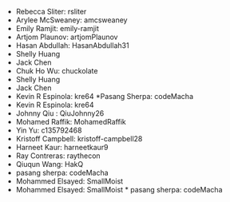 * Rebecca Sliter: rsliter
* Arylee McSweaney: amcsweaney
* Emily Ramjit: emily-ramjit
* Artjom Plaunov: artjomPlaunov 
* Hasan Abdullah: HasanAbdullah31
* Shelly Huang
* Jack Chen
* Chuk Ho Wu: chuckolate
* Shelly Huang
* Jack Chen
* Kevin R Espinola: kre64 *Pasang Sherpa: codeMacha
* Kevin R Espinola: kre64
* Johnny Qiu : QiuJohnny26
* Mohamed Raffik: MohamedRaffik
* Yin Yu: c135792468
* Kristoff Campbell: kristoff-campbell28
* Harneet Kaur: harneetkaur9
* Ray Contreras: raythecon
* Qiuqun Wang: HakQ
 * pasang sherpa: codeMacha
* Mohammed Elsayed: SmallMoist
* Mohammed Elsayed: SmallMoist * pasang sherpa: codeMacha 
